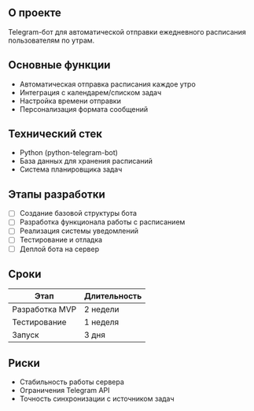 ## О проекте

Telegram-бот для автоматической отправки ежедневного расписания пользователям по утрам.

## Основные функции

- Автоматическая отправка расписания каждое утро
- Интеграция с календарем/списком задач
- Настройка времени отправки
- Персонализация формата сообщений

## Технический стек

- Python (python-telegram-bot)
- База данных для хранения расписаний
- Система планировщика задач

## Этапы разработки

- [ ]  Создание базовой структуры бота
- [ ]  Разработка функционала работы с расписанием
- [ ]  Реализация системы уведомлений
- [ ]  Тестирование и отладка
- [ ]  Деплой бота на сервер

## Сроки

| **Этап** | **Длительность** |
| --- | --- |
| Разработка MVP | 2 недели |
| Тестирование | 1 неделя |
| Запуск | 3 дня |

## Риски

- Стабильность работы сервера
- Ограничения Telegram API
- Точность синхронизации с источником задач
